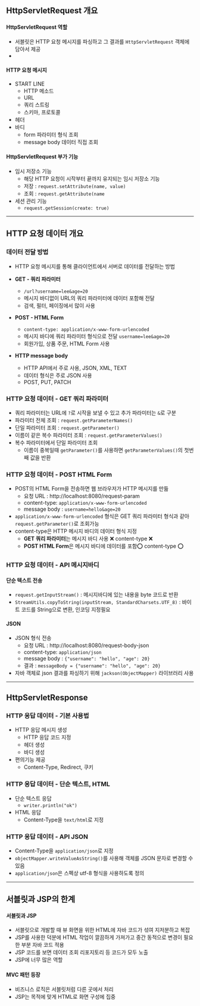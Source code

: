 ## HttpServletRequest 개요
#### HttpServletRequest 역할
- 서블릿은 HTTP 요청 메시지를 파싱하고 그 결과를 `HttpServletRequest` 객체에 담아서 제공
- 
#### HTTP 요청 메시지
- START LINE
  - HTTP 메소드
  - URL
  - 쿼리 스트링
  - 스키마, 프로토콜
- 헤더
- 바디
  - form 파라미터 형식 조회
  - message body 데이터 직접 조회

#### HttpServletRequest 부가 기능
- 임시 저장소 기능
  - 해당 HTTP 요청이 시작부터 끝까지 유지되는 임시 저장소 기능
  - 저장 : `request.setAttribute(name, value)`
  - 조회 : `request.getAttribute(name`
- 세션 관리 기능
  - `request.getSession(create: true)`

--- 

## HTTP 요청 데이터 개요

### 데이터 전달 방법
- HTTP 요청 메시지를 통해 클라이언트에서 서버로 데이터를 전달하는 방법

- **GET - 쿼리 파라미터**
  - `/url?username=lee&age=20`
  - 메시지 바디없이 URL의 쿼리 파라미터에 데이터 포함해 전달
  - 검색, 필터, 페이징에서 많이 사용

- **POST - HTML Form**
  - `content-type: application/x-www-form-urlencoded`
  - 메시지 바디에 쿼리 파라미터 형식으로 전달 `username=lee&age=20`
  - 회원가입, 상품 주문, HTML Form 사용

- **HTTP message body**
  - HTTP API에서 주로 사용, JSON, XML, TEXT
  - 데이터 형식은 주로 JSON 사용
  - POST, PUT, PATCH

### HTTP 요청 데이터 - GET 쿼리 파라미터
- 쿼리 파라미터는 URL에 `?`로 시작을 보낼 수 있고 추가 파라미터는 `&`로 구분
- 파라미터 전체 조회 : `request.getParameterNames()`
- 단일 파라미터 조회 : `request.getParameter()`
- 이름이 같은 복수 파라미터 조회 : `request.getParameterValues()`
- 복수 파라미터에서 단일 파라미터 조회
  - 이름이 중복일때 `getParameter()`를 사용하면 `getParameterValues()`의 첫번째 값을 반환

### HTTP 요청 데이터 - POST HTML Form
- POST의 HTML Form을 전송하면 웹 브라우저가 HTTP 메시지를 만듦
  - 요청 URL : http://localhost:8080/request-param
  - content-type: `application/x-www-form-urlencoded`
  - message body : `username=hello&age=20`
- `application/x-www-form-urlencoded` 형식은 GET 쿼리 파라미터 형식과 같아 `request.getParameter()`로 조회가능
- content-type은 HTTP 메시지 바디의 데이터 형식 지정
  - **GET 쿼리 파라미터**는 메시지 바디 사용 ❌ content-type ❌
  - **POST HTML Form**은 메시지 바디에 데이터를 포함⭕️ content-type ⭕️

### HTTP 요청 데이터 - API 메시지바디
#### 단순 텍스트 전송
- `request.getInputStream()` : 메시지바디에 있는 내용을 byte 코드로 반환
- `StreamUtils.copyToString(inputStream, StandardCharsets.UTF_8)` : 바이트 코드를 String으로 변환, 인코딩 지정필요

#### JSON
- JSON 형식 전송
  - 요청 URL : http://localhost:8080/request-body-json
  - content-type: `application/json`
  - message body : `{"username": "hello", "age": 20}`
  - 결과 : `messageBody = {"username": "hello", "age": 20}`
- 자바 객체로 json 결과를 파싱하기 위해 `jackson(ObjectMapper)` 라이브러리 사용

---

## HttpServletResponse 
### HTTP 응답 데이터 - 기본 사용법
- HTTP 응답 메시지 생성
  - HTTP 응답 코드 지정
  - 헤더 생성
  - 바디 생성
- 편의기능 제공
  - Content-Type, Redirect, 쿠키

### HTTP 응답 데이터 - 단순 텍스트, HTML
- 단순 텍스트 응답
  - `writer.println("ok")`
- HTML 응답
  - Content-Type을 `text/html`로 지정

### HTTP 응답 데이터 - API JSON
- Content-Type을 `application/json`로 지정
- `objectMapper.writeValueAsString()`를 사용해 객체를 JSON 문자로 변경할 수 있음
- `application/json`은 스펙상 utf-8 형식을 사용하도록 정의

---

## 서블릿과 JSP의 한계
#### 서블릿과 JSP
- 서블릿으로 개발할 때 뷰 화면을 위한 HTML에 자바 코드가 섞여 지저분하고 복잡
- JSP를 사용한 덕분에 HTML 작업이 깔끔하게 가져가고 중간 동적으로 변경이 필요한 부분 자바 코드 적용
- JSP 코드를 보면 데이터 조회 리포지토리 등 코드가 모두 노출
- JSP에 너무 많은 역할

#### MVC 패턴 등장
- 비즈니스 로직은 서블릿처럼 다른 곳에서 처리
- JSP는 목적에 맞게 HTML로 화면 구성에 집중

